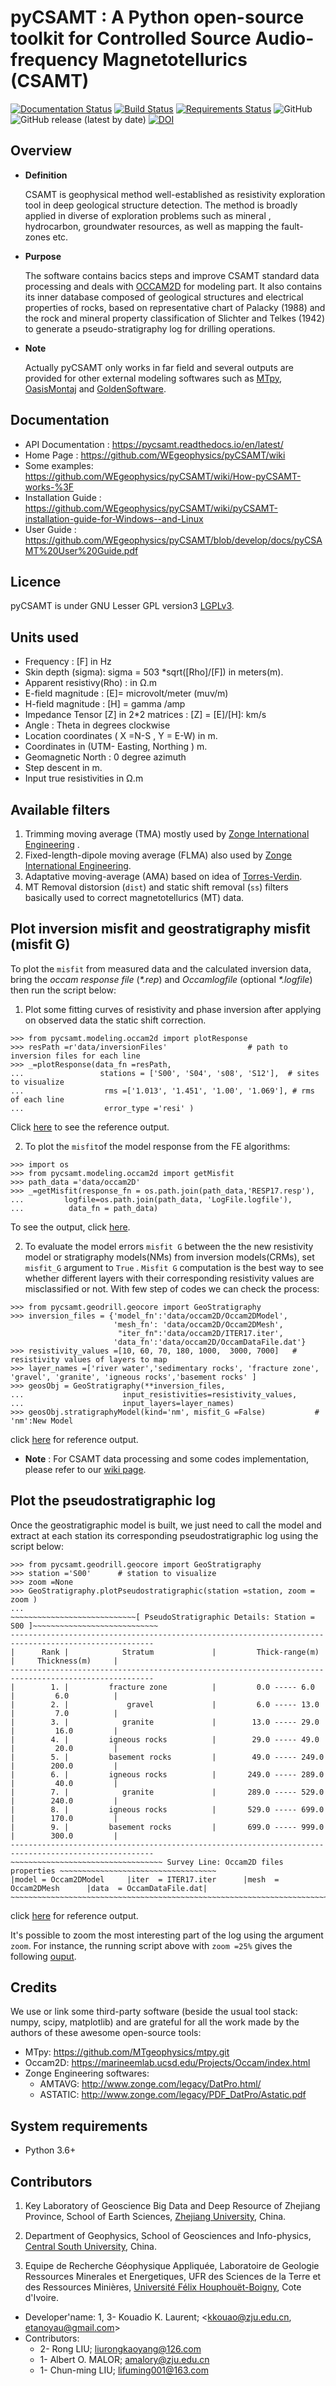 # pyCSAMT : A Python open-source toolkit for Controlled Source Audio-frequency Magnetotellurics (CSAMT)

[![Documentation Status](https://readthedocs.org/projects/pycsamt/badge/?version=latest)](https://pycsamt.readthedocs.io/en/latest/?badge=latest) [![Build Status](https://travis-ci.com/WEgeophysics/pyCSAMT.svg?branch=master)](https://travis-ci.com/WEgeophysics/pyCSAMT) [![Requirements Status](https://requires.io/github/WEgeophysics/pyCSAMT/requirements.svg?branch=master)](https://requires.io/github/WEgeophysics/pyCSAMT/requirements/?branch=master)
  ![GitHub](https://img.shields.io/github/license/WEgeophysics/pyCSAMT?color=blue&logo=GNU&logoColor=red) ![GitHub release (latest by date)](https://img.shields.io/github/v/release/WEgeophysics/pyCSAMT?color=orange) [![DOI](https://zenodo.org/badge/DOI/10.5281/zenodo.5533467.svg)](https://doi.org/10.5281/zenodo.5533467)

## Overview 

* **Definition**

    CSAMT is geophysical method well-established  as resistivity exploration 
    tool in deep geological structure detection. The method is broadly applied in  diverse of exploration problems such as mineral , hydrocarbon,  groundwater resources, 
    as well as mapping the fault-zones etc. 

* **Purpose**

    The software contains bacics steps and improve CSAMT standard data processing and deals with [OCCAM2D](https://marineemlab.ucsd.edu/Projects/Occam/index.html) for modeling part.
    It also contains its inner database composed of geological structures and electrical properties of rocks,
    based on representative chart of  Palacky (1988) and the rock and mineral property classification of Slichter and Telkes (1942)
    to generate  a pseudo-stratigraphy log for drilling operations.

 * **Note**
 
    Actually pyCSAMT only works  in far field and several  outputs are provided for other external modeling softwares such as  [MTpy](https://github.com/MTgeophysics/mtpy), [OasisMontaj](http://updates.geosoft.com/downloads/files/how-to-guides/Oasis_montaj_Gridding.pdf)
    and [GoldenSoftware](https://www.goldensoftware.com/products/surfer).

## Documentation 
* API Documentation  : https://pycsamt.readthedocs.io/en/latest/
* Home Page : https://github.com/WEgeophysics/pyCSAMT/wiki
* Some examples: https://github.com/WEgeophysics/pyCSAMT/wiki/How-pyCSAMT-works-%3F
* Installation Guide : https://github.com/WEgeophysics/pyCSAMT/wiki/pyCSAMT-installation-guide-for-Windows--and-Linux
* User Guide : https://github.com/WEgeophysics/pyCSAMT/blob/develop/docs/pyCSAMT%20User%20Guide.pdf


## Licence 
pyCSAMT is under GNU Lesser GPL version3 [LGPLv3](https://github.com/03-Daniel/pyCSAMT/blob/master/LICENSE.md).


## Units used    

* Frequency : [F] in Hz 
* Skin depth (sigma):  sigma  = 503 *sqrt([Rho]/[F]) in meters(m). 
* Apparent resistivy(Rho) : in Ω.m 
* E-field magnitude : [E]=  microvolt/meter (muv/m)
* H-field magnitude : [H] =  gamma /amp 
* Impedance Tensor [Z] in 2*2 matrices : [Z] = [E]/[H]:  km/s
* Angle : Theta in degrees clockwise 
* Location coordinates ( X =N-S , Y = E-W) in m. 
* Coordinates in (UTM- Easting, Northing ) m. 
* Geomagnetic North : 0 degree azimuth 
* Step descent in m.
* Input true resistivities in Ω.m 

## Available filters 

1. Trimming moving average (TMA) mostly used by [Zonge International Engineering](http://zonge.com/) .
2. Fixed-length-dipole moving average (FLMA) also used by [Zonge International Engineering](https://zonge.com.au/).
3. Adaptative moving-average (AMA) based on idea of [Torres-Verdin](https://sci-hub.se/http://dx.doi.org/10.1190/1.1443273).
4. MT Removal distorsion (`dist`)  and  static shift removal (`ss`) filters basically used to correct magnetotellurics (MT) data. 
                                                               
## Plot inversion misfit and geostratigraphy misfit (misfit G)

To plot the `misfit` from measured data and the calculated inversion data, bring the _occam response file_ (_*.rep_) and  _Occamlogfile_ (optional _*.logfile_) then 
run the script below:
 
1. Plot some fitting curves of resistivity and phase inversion after applying on observed data
the static shift correction. 
```
>>> from pycsamt.modeling.occam2d import plotResponse 
>>> resPath =r'data/inversionFiles'                  # path to inversion files for each line
>>> _=plotResponse(data_fn =resPath,
...                 stations = ['S00', 'S04', 's08', 'S12'],  # sites to visualize 
...                  rms =['1.013', '1.451', '1.00', '1.069'], # rms of each line
...                  error_type ='resi' )
``` 
Click [here](https://github.com/WEgeophysics/pyCSAMT/blob/develop/quick_examples/examplefitcurves.png) to see the reference output. 

2. To plot the `misfit`of the model response from the FE algorithms: 
```
>>> import os
>>> from pycsamt.modeling.occam2d import getMisfit 
>>> path_data ='data/occam2D'
>>> _=getMisfit(response_fn = os.path.join(path_data,'RESP17.resp'),
...         logfile=os.path.join(path_data, 'LogFile.logfile'), 
...          data_fn = path_data)
```
To see the output, click [here](https://github.com/WEgeophysics/pyCSAMT/blob/develop/quick_examples/misfit.png).

2. To evaluate the model errors `misfit G` between the the new resistivity model or stratigraphy models(NMs) from inversion models(CRMs), 
set `misfit_G` argument to `True` . `Misfit G` computation is the best way to see whether different layers with their corresponding resistivity values
are misclassified or not. With few step of codes we can check the process:
```
>>> from pycsamt.geodrill.geocore import GeoStratigraphy
>>> inversion_files = {'model_fn':'data/occam2D/Occam2DModel', 
                       'mesh_fn': 'data/occam2D/Occam2DMesh',
                        "iter_fn":'data/occam2D/ITER17.iter',
                       'data_fn':'data/occam2D/OccamDataFile.dat'}
>>> resistivity_values =[10, 60, 70, 180, 1000,  3000, 7000]   # resistivity values of layers to map
>>> layer_names =['river water','sedimentary rocks', 'fracture zone',  'gravel', 'granite', 'igneous rocks','basement rocks' ]
>>> geosObj = GeoStratigraphy(**inversion_files,
...                      input_resistivities=resistivity_values, 
...                      input_layers=layer_names)
>>> geosObj.stratigraphyModel(kind='nm', misfit_G =False)           # 'nm':New Model
```
click [here](https://github.com/WEgeophysics/pyCSAMT/blob/develop/quick_examples/geofit.PNG) for reference output. 


* **Note** : 
    For CSAMT data processing and some codes implementation,
    please refer to our [wiki page](https://github.com/WEgeophysics/pyCSAMT/wiki/How-pyCSAMT-works-%3F).

## Plot the pseudostratigraphic log 

 Once the geostratigraphic model is built, we just need to call the model and extract at each station 
 its corresponding  pseudostratigraphic log using the script below: 
```
>>> from pycsamt.geodrill.geocore import GeoStratigraphy
>>> station ='S00'      # station to visualize 
>>> zoom =None
>>> GeoStratigraphy.plotPseudostratigraphic(station =station, zoom = zoom )
... 
~~~~~~~~~~~~~~~~~~~~~~~~~~~~[ PseudoStratigraphic Details: Station = S00 ]~~~~~~~~~~~~~~~~~~~~~~~~~~~~
------------------------------------------------------------------------------------------------------
|      Rank |            Stratum             |         Thick-range(m)         |     Thickness(m)     |
------------------------------------------------------------------------------------------------------
|        1. |         fracture zone          |         0.0 ----- 6.0          |         6.0          |
|        2. |             gravel             |         6.0 ----- 13.0         |         7.0          |
|        3. |            granite             |        13.0 ----- 29.0         |         16.0         |
|        4. |         igneous rocks          |        29.0 ----- 49.0         |         20.0         |
|        5. |         basement rocks         |        49.0 ----- 249.0        |        200.0         |
|        6. |         igneous rocks          |       249.0 ----- 289.0        |         40.0         |
|        7. |            granite             |       289.0 ----- 529.0        |        240.0         |
|        8. |         igneous rocks          |       529.0 ----- 699.0        |        170.0         |
|        9. |         basement rocks         |       699.0 ----- 999.0        |        300.0         |
------------------------------------------------------------------------------------------------------
~~~~~~~~~~~~~~~~~~~~~~~~~~~~~~~~~~ Survey Line: Occam2D files properties ~~~~~~~~~~~~~~~~~~~~~~~~~~~~~~~~~~~
|model = Occam2DModel     |iter  = ITER17.iter      |mesh  = Occam2DMesh      |data  = OccamDataFile.dat|
~~~~~~~~~~~~~~~~~~~~~~~~~~~~~~~~~~~~~~~~~~~~~~~~~~~~~~~~~~~~~~~~~~~~~~~~~~~~~~~~~~~~~~~~~~~~~~~~~~~~~~~~~~~~
``` 
click [here](https://github.com/WEgeophysics/pyCSAMT/blob/develop/quick_examples/pseudostratigraphic_log.PNG) for reference output. 

It's possible to zoom the most interesting part of the log using the argument `zoom`. For instance, the running 
script above with `zoom =25%` gives the following [ouput](https://github.com/WEgeophysics/pyCSAMT/blob/develop/quick_examples/zoom25.PNG). 

## Credits

We use or link some third-party software (beside the usual tool stack: numpy, scipy, matplotlib) and are grateful for all the work made by the authors of these awesome open-source tools:
* MTpy: https://github.com/MTgeophysics/mtpy.git
* Occam2D: https://marineemlab.ucsd.edu/Projects/Occam/index.html
* Zonge Engineering softwares:
    - AMTAVG: http://www.zonge.com/legacy/DatPro.html/
    - ASTATIC: http://www.zonge.com/legacy/PDF_DatPro/Astatic.pdf

## System requirements 
* Python 3.6+ 

## Contributors
  
1. Key Laboratory of Geoscience Big Data and Deep Resource of Zhejiang Province, School of Earth Sciences, [Zhejiang University](http://www.zju.edu.cn/english/), China.

2. Department of Geophysics, School of Geosciences and Info-physics, [Central South University](http://www.zju.edu.cn/english/), China.

3. Equipe de Recherche Géophysique Appliquée, Laboratoire de Geologie Ressources Minerales et Energetiques, UFR des Sciences de la Terre et des Ressources Minières, [Université Félix Houphouët-Boigny]( https://www.univ-fhb.edu.ci/index.php/ufr-strm/), Cote d'Ivoire.

* Developer'name: 1, 3- Kouadio K. Laurent; <kkouao@zju.edu.cn, etanoyau@gmail.com>
* Contributors:
    *  2- Rong LIU; <liurongkaoyang@126.com>
    *  1- Albert O. MALOR; <amalory@zju.edu.cn>   
    *  1- Chun-ming LIU; <lifuming001@163.com> 


